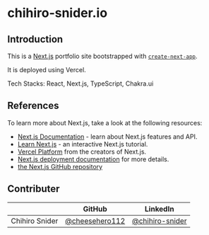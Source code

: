 # chihiro-snider.io

## Introduction

This is a [Next.js](https://nextjs.org/) portfolio site bootstrapped with [`create-next-app`](https://github.com/vercel/next.js/tree/canary/packages/create-next-app).

It is deployed using Vercel.

Tech Stacks:
React, Next.js, TypeScript, Chakra.ui

## References

To learn more about Next.js, take a look at the following resources:

- [Next.js Documentation](https://nextjs.org/docs) - learn about Next.js features and API.
- [Learn Next.js](https://nextjs.org/learn) - an interactive Next.js tutorial.
- [Vercel Platform](https://vercel.com/new?utm_medium=default-template&filter=next.js&utm_source=create-next-app&utm_campaign=create-next-app-readme) from the creators of Next.js.
- [Next.js deployment documentation](https://nextjs.org/docs/deployment) for more details.
- [the Next.js GitHub repository](https://github.com/vercel/next.js/)

## Contributer

|                | GitHub                                             | LinkedIn                                                       |
| -------------- | -------------------------------------------------- | -------------------------------------------------------------- |
| Chihiro Snider | [@cheesehero112](https://github.com/cheesehero112) | [@chihiro-snider](https://www.linkedin.com/in/chihiro-snider/) |
